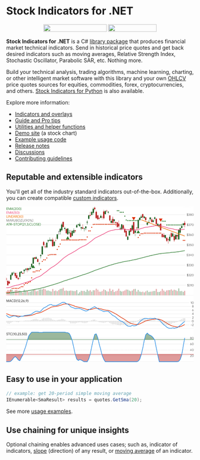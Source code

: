 # Stock Indicators for .NET

<div style="text-align:center;">
<a href="https://www.nuget.org/packages/Skender.Stock.Indicators" aria-label="Get the NuGet package."><img src="https://img.shields.io/nuget/v/skender.stock.indicators?logo=NuGet&label=NuGet%20Package&color=blue&cacheSeconds=259200" alt="" width="170" height="20" /></a>
<a href="https://www.nuget.org/packages/Skender.Stock.Indicators" aria-label="Read more about package downloads."><img src="https://img.shields.io/nuget/dt/skender.stock.indicators?logo=NuGet&label=Downloads&cacheSeconds=259200" alt="" width=130 height="20" /></a>
</div>

**Stock Indicators for .NET** is a C# [library package](https://www.nuget.org/packages/Skender.Stock.Indicators) that produces financial market technical indicators. Send in historical price quotes and get back desired indicators such as moving averages, Relative Strength Index, Stochastic Oscillator, Parabolic SAR, etc. Nothing more.

Build your technical analysis, trading algorithms, machine learning, charting, or other intelligent market software with this library and your own [OHLCV](guide.md#historical-quotes) price quotes sources for equities, commodities, forex, cryptocurrencies, and others. [Stock Indicators for Python](https://python.stockindicators.dev/) is also available.

Explore more information:

- [Indicators and overlays](indicators.md)
- [Guide and Pro tips](guide.md)
- [Utilities and helper functions](utilities.md)
- [Demo site](https://charts.stockindicators.dev/) (a stock chart)
- [Example usage code](examples.md)
- [Release notes](https://github.com/DaveSkender/Stock.Indicators/releases)
- [Discussions](https://github.com/DaveSkender/Stock.Indicators/discussions)
- [Contributing guidelines](contributing.md)

## Reputable and extensible indicators

You'll get all of the industry standard indicators out-of-the-box. Additionally, you can create compatible [custom indicators](guide.md#creating-custom-indicators).

![sample indicators shown in chart](examples.webp)

## Easy to use in your application

```csharp
// example: get 20-period simple moving average
IEnumerable<SmaResult> results = quotes.GetSma(20);
```

See more [usage examples](guide.md#example-usage).

## Use chaining for unique insights

Optional chaining enables advanced uses cases; such as, indicator of indicators, [slope](indicators/Slope.md) (direction) of any result, or [moving average](indicators.md#moving-average) of an indicator.
